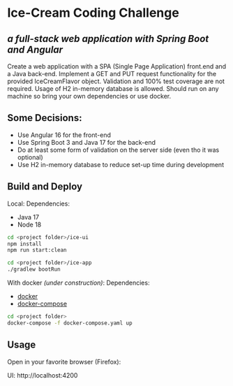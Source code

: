 # Ice-Cream Coding Challenge
## _a full-stack web application with Spring Boot and Angular_


Create a web application with a SPA (Single Page Application) front.end and a Java back-end. Implement a GET and PUT request functionality for the provided IceCreamFlavor object. Validation and 100% test coverage are not required. Usage of H2 in-memory database is allowed. Should run on any machine so bring your own dependencies or use docker.


## Some Decisions:

- Use Angular 16 for the front-end
- Use Spring Boot 3 and Java 17 for the back-end
- Do at least some form of validation on the server side (even tho it was optional)
- Use H2 in-memory database to reduce set-up time during development

## Build and Deploy
Local: 
Dependencies:
- Java 17
- Node 18

```sh
cd <project folder>/ice-ui
npm install
npm run start:clean
```
```sh
cd <project folder>/ice-app
./gradlew bootRun
```

With docker _(under construction)_:
Dependencies:
- [docker](https://docs.docker.com/get-docker/)
- [docker-compose](https://docs.docker.com/compose/install/)
```sh
cd <project folder>
docker-compose -f docker-compose.yaml up
```

## Usage

Open in your favorite browser (Firefox):

UI: http://localhost:4200



